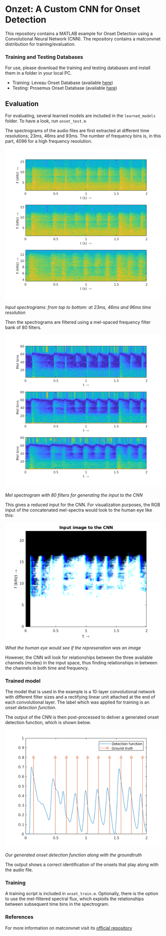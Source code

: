 # Onzet: A Custom CNN for Onset Detection
This repository contains a MATLAB example for Onset Detection using a Convolutional Neural Network (CNN). The repository contains a matconvnet distribution for training/evaluation. 

### Training and Testing Databases
For use, please download the training and testing databases and install them in a folder in your local PC.
* Training: Leveau Onset Database (available [here](http://www.tsi.telecom-paristech.fr/aao/en/2011/07/13/onset_leveau-a-database-for-onset-detection/))
* Testing: Prosemus Onset Database (available [here](http://first.hansanet.ee/~istchoruso/wiki/index.php/Onset_Detection_Database))

## Evaluation
For evaluating, several learned models are included in the ```learned_models``` folder. To have a look, run ```onset_test.m```

The spectrograms of the audio files are first extracted at different time resolutions; 23ms, 46ms and 93ms. The number of frequency bins is, in this part, 4096 for a high frequency resolution.

![Spectrograms](images/input_spectrograms.png)

*Input spectrograms: from top to bottom: at 23ms, 46ms and 96ms time resolution*

Then the spectrograms are filtered using a mel-spaced frequency filter bank of 80 filters.

![Mel spectra](images/melfilter_representation.png)

*Mel spectrogram with 80 filters for generating the input to the CNN*

This gives a reduced input for the CNN. For visualization purposes, the RGB input of the concatenated mel-spectra would look to the human eye like this:

![CNN Input](images/cnn_input.png)

*What the human eye would see if the represenation was an image*

However, the CNN will look for relationships between the three available channels (modes) in the input space, thus finding relationships in between the channels in both time and frequency.

### Trained model
The model that is used in the example is a 10-layer convolutional network with different filter sizes and a rectifying linear unit attached at the end of each convolutional layer. The label which was applied for training is an _onset detection function_.

The output of the CNN is then post-processed to deliver a generated onset detection function, which is shown below.

![Detection function](images/detection_function.png)

*Our generated onset detection function along with the groundtruth*

The output shows a correct identification of the onsets that play along with the audio file.


### Training
A training script is included in ```onset_train.m```. Optionally, there is the option to use the mel-filtered spectral flux, which exploits the relationships between subsequent time bins in the spectrogram.

### References
For more information on matconvnet visit its [official repository](https://github.com/vlfeat/matconvnet)
